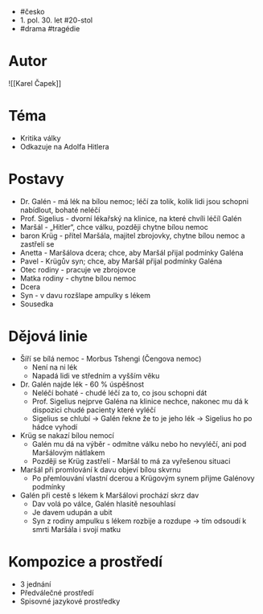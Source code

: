 - #česko
- 1\. pol. 30. let #20-stol
- #drama #tragédie
# Autor
![[Karel Čapek]]
# Téma
- Kritika války
- Odkazuje na Adolfa Hitlera
# Postavy
- Dr. Galén - má lék na bílou nemoc; léčí za tolik, kolik lidi jsou schopni nabídlout, bohaté neléčí
- Prof. Sigelius - dvorní lékařský na klinice, na které chvíli léčíl Galén
- Maršál - „Hitler“, chce válku, později chytne bílou nemoc
- baron Krüg - přítel Maršála, majitel zbrojovky, chytne bílou nemoc a zastřelí se
- Anetta - Maršálova dcera; chce, aby Maršál přijal podmínky Galéna
- Pavel - Krügův syn; chce, aby Maršál přijal podmínky Galéna
- Otec rodiny - pracuje ve zbrojovce
- Matka rodiny - chytne bílou nemoc
- Dcera
- Syn - v davu rozšlape ampulky s lékem
- Sousedka
# Dějová linie
- Šíří se bílá nemoc - Morbus Tshengi (Čengova nemoc)
	- Není na ni lék
	- Napadá lidi ve středním a vyšším věku
- Dr. Galén najde lék - 60 % úspěšnost
	- Neléčí bohaté - chudé léčí za to, co jsou schopni dát
	- Prof. Sigelius nejprve Galéna na klinice nechce, nakonec mu dá k dispozici chudé pacienty které vyléčí
	- Sigelius se chlubí -> Galén řekne že to je jeho lék -> Sigelius ho po hádce vyhodí
- Krüg se nakazí bílou nemocí
	- Galén mu dá na výběr - odmítne válku nebo ho nevyléčí, ani pod Maršálovým nátlakem
	- Později se Krüg zastřelí - Maršál to má za vyřešenou situaci
- Maršál při promlování k davu objeví bílou skvrnu
	- Po přemlouvání vlastní dcerou a Krügovým synem přijme Galénovy podmínky
- Galén při cestě s lékem k Maršálovi prochází skrz dav
	- Dav volá po válce, Galén hlasitě nesouhlasí
	- Je davem udupán a ubit
	- Syn z rodiny ampulku s lékem rozbije a rozdupe -> tím odsoudí k smrti Maršála i svojí matku
# Kompozice a prostředí
- 3 jednání
- Předválečné prostředí
- Spisovné jazykové prostředky
